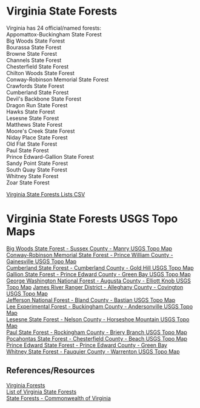 # Virginia State Forests  

Virginia has 24  official/named forests:  
Appomattox-Buckingham State Forest  
Big Woods State Forest  
Bourassa State Forest  
Browne State Forest  
Channels State Forest  
Chesterfield State Forest  
Chilton Woods State Forest  
Conway-Robinson Memorial State Forest  
Crawfords State Forest  
Cumberland State Forest  
Devil's Backbone State Forest  
Dragon Run State Forest  
Hawks State Forest  
Lesesne State Forest  
Matthews State Forest  
Moore's Creek State Forest  
Niday Place State Forest  
Old Flat State Forest  
Paul State Forest  
Prince Edward-Gallion State Forest  
Sandy Point State Forest  
South Quay State Forest  
Whitney State Forest  
Zoar State Forest   

[Virginia State Forests Lists CSV](virginia-state-forests-list-wikipedia.csv)  

# Virginia State Forests USGS Topo Maps  
[Big Woods State Forest - Sussex County - Manry USGS Topo Map](http://virginia.hometownlocator.com/maps/feature-map,ftc,1,fid,2706400,n,big%20woods%20state%20forest.cfm)  
[Conway-Robinson Memorial State Forest - Prince William County - Gainesville USGS Topo Map](http://virginia.hometownlocator.com/maps/feature-map,ftc,1,fid,1465184,n,conway%2Drobinson%20memorial%20state%20forest.cfm)  
[Cumberland State Forest - Cumberland County - Gold Hill USGS Topo Map](http://virginia.hometownlocator.com/maps/feature-map,ftc,1,fid,1465521,n,cumberland%20state%20forest.cfm)  
[Gallion State Forest - Prince Edward County - Green Bay USGS Topo Map](http://virginia.hometownlocator.com/maps/feature-map,ftc,1,fid,1466964,n,gallion%20state%20forest.cfm)  
[George Washington National Forest - Augusta County - Elliott Knob USGS Topo Map](http://virginia.hometownlocator.com/maps/feature-map,ftc,1,fid,1851854,n,george%20washington%20national%20forest.cfm)
[James River Ranger District - Alleghany County - Covington USGS Topo Map](http://virginia.hometownlocator.com/maps/feature-map,ftc,1,fid,1488823,n,james%20river%20ranger%20district.cfm)  
[Jefferson National Forest - Bland County - Bastian USGS Topo Map](http://virginia.hometownlocator.com/maps/feature-map,ftc,1,fid,1851855,n,jefferson%20national%20forest.cfm)  
[Lee Experimental Forest - Buckingham County - Andersonville USGS Topo Map](http://virginia.hometownlocator.com/maps/feature-map,ftc,1,fid,1469264,n,lee%20experimental%20forest.cfm)  
[Lesesne State Forest - Nelson County - Horseshoe Mountain USGS Topo Map](http://virginia.hometownlocator.com/maps/feature-map,ftc,1,fid,1488519,n,lesesne%20state%20forest.cfm)  
[Paul State Forest - Rockingham County - Briery Branch USGS Topo Map](http://virginia.hometownlocator.com/maps/feature-map,ftc,1,fid,1486090,n,paul%20state%20forest.cfm)  
[Pocahontas State Forest - Chesterfield County - Beach USGS Topo Map](http://virginia.hometownlocator.com/maps/feature-map,ftc,1,fid,1472539,n,pocahontas%20state%20forest.cfm)  
[Prince Edward State Forest - Prince Edward County - Green Bay](http://virginia.hometownlocator.com/maps/feature-map,ftc,1,fid,1472795,n,prince%20edward%20state%20forest.cfm)  
[Whitney State Forest - Fauquier County - Warrenton USGS Topo Map](http://virginia.hometownlocator.com/maps/feature-map,ftc,1,fid,1476691,n,whitney%20state%20forest.cfm)  

## References/Resources  
[Virginia Forests](http://virginia.hometownlocator.com/features/physical,class,forest.cfm)  
[List of Virginia State Forests](https://en.wikipedia.org/wiki/List_of_Virginia_state_forests)  
[State Forests - Commonwealth of Virginia](https://www.virginia.gov/services/state-forests/)  
